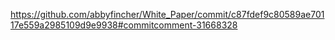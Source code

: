 https://github.com/abbyfincher/White_Paper/commit/c87fdef9c80589ae70117e559a2985109d9e9938#commitcomment-31668328


